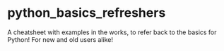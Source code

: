 # python_basics_refreshers

A cheatsheet with examples in the works, to refer back to the basics for Python! For new and old users alike!

